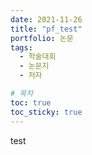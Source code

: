 ```yaml
---
date: 2021-11-26
title: "pf_test"
portfolio: 논문
tags:
  - 학술대회
  - 논문지
  - 저자

# 목차
toc: true  
toc_sticky: true 
---
```



test